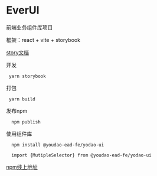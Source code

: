 # EverUI

前端业务组件库项目

框架：react + vite + storybook

[story文档 ](https://storybook.js.org/docs/react/addons/addons-api#addonssetconfigconfig)

开发
```
 yarn storybook
```

打包
```
 yarn build
```

发布npm
```
  npm publish
```


使用组件库
```
  npm install @youdao-ead-fe/yodao-ui
  
  import {MutipleSelector} from @youdao-ead-fe/yodao-ui
```


[npm线上地址](https://www.npmjs.com/package/@youdao-ead-fe/yodao-ui)


